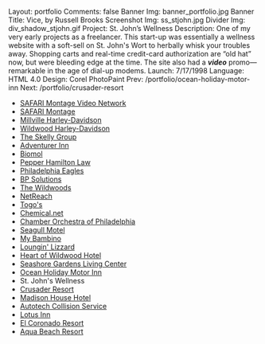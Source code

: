 Layout: portfolio
Comments: false
Banner Img: banner_portfolio.jpg
Banner Title: Vice, by Russell Brooks
Screenshot Img: ss_stjohn.jpg
Divider Img: div_shadow_stjohn.gif
Project: St. John&#8217;s Wellness
Description: One of my very early projects as a freelancer. This start-up was essentially a wellness website with a soft-sell on St. John's Wort to herbally whisk your troubles away. Shopping carts and real-time credit-card authorization are &#8220;old hat&#8221; now, but were bleeding edge at the time. The site also had a <strong><em>video</em></strong> promo&#8212;remarkable in the age of dial-up modems.
Launch: 7/17/1998
Language: HTML 4.0
Design: Corel PhotoPaint
Prev: /portfolio/ocean-holiday-motor-inn
Next: /portfolio/crusader-resort

* [SAFARI Montage Video Network](/portfolio/)
* [SAFARI Montage](/portfolio/safari-montage)
* [Millville Harley-Davidson](/portfolio/millville-harley-davidson)
* [Wildwood Harley-Davidson](/portfolio/wildwood-harley-davidson)
* [The Skelly Group](/portfolio/the-skelly-group)
* [Adventurer Inn](/portfolio/adventurer-inn)
* [Biomol](/portfolio/biomol)
* [Pepper Hamilton Law](/portfolio/pepper-hamilton-law)
* [Philadelphia Eagles](/portfolio/philadelphia-eagles)
* [BP Solutions](/portfolio/bp-solutions)
* [The Wildwoods](/portfolio/the-wildwoods)
* [NetReach](/portfolio/netreach)
* [Togo's](/portfolio/togos)
* [Chemical.net](/portfolio/chemical-net)
* [Chamber Orchestra of Philadelphia](/portfolio/chamber-orchestra-of-philadelphia)
* [Seagull Motel](/portfolio/seagull-motel)
* [My Bambino](/portfolio/my-bambino)
* [Loungin' Lizzard](/portfolio/loungin-lizzard)
* [Heart of Wildwood Hotel](/portfolio/heart-of-wildwood-hotel)
* [Seashore Gardens Living Center](/portfolio/seashore-gardens-living-center)
* [Ocean Holiday Motor Inn](/portfolio/ocean-holiday-motor-inn)
* St. John's Wellness
* [Crusader Resort](/portfolio/crusader-resort)
* [Madison House Hotel](/portfolio/madison-house-hotel)
* [Autotech Collision Service](/portfolio/autotech-collision-service)
* [Lotus Inn](/portfolio/lotus-inn)
* [El Coronado Resort](/portfolio/el-coronado-resort)
* [Aqua Beach Resort](/portfolio/aqua-beach-resort)
